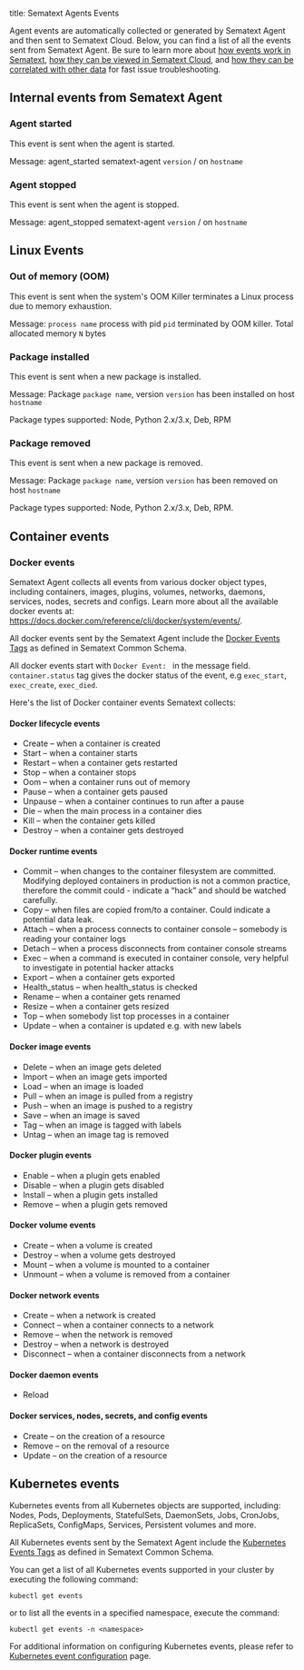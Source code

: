 title: Sematext Agents Events

Agent events are automatically collected or generated by Sematext Agent and then sent to Sematext Cloud. Below, you can find a list of all the events sent from Sematext Agent. Be sure to learn more about [how events work in Sematext](https://sematext.com/docs/events/), [how they can be viewed in Sematext Cloud](https://sematext.com/docs/events/timeline/), and [how they can be correlated with other data](https://sematext.com/docs/events/correlation/) for fast issue troubleshooting.

## Internal events from Sematext Agent

### Agent started

This event is sent when the agent is started.

Message: agent_started sematext-agent `version` / on `hostname`

### Agent stopped

This event is sent when the agent is stopped.

Message: agent_stopped sematext-agent `version` / on `hostname`

## Linux Events

### Out of memory (OOM)

This event is sent when the system's OOM Killer terminates a Linux process due to memory exhaustion.

Message: `process name` process with pid `pid` terminated by OOM killer. Total allocated memory `N` bytes

### Package installed 

This event is sent when a new package is installed.

Message: Package `package name`, version `version` has been installed on host `hostname`

Package types supported: Node, Python 2.x/3.x, Deb, RPM

### Package removed

This event is sent when a new package is removed.

Message: Package `package name`, version `version` has been removed on host `hostname`

Package types supported: Node, Python 2.x/3.x, Deb, RPM.

## Container events

### Docker events

Sematext Agent collects all events from various docker object types, including containers, images, plugins, volumes, networks, daemons, services, nodes, secrets and configs. Learn more about all the available docker events at: https://docs.docker.com/reference/cli/docker/system/events/.

All docker events sent by the Sematext Agent include the [Docker Events Tags](https://sematext.com/docs/tags/common-schema/#docker-event-tags) as defined in Sematext Common Schema.

All docker events start with `Docker Event: ` in the message field. `container.status` tag gives the docker status of the event, e.g `exec_start`, `exec_create`, `exec_died`.

Here's the list of Docker container events Sematext collects:

#### Docker lifecycle events

- Create – when a container is created
- Start – when a container starts
- Restart – when a container gets restarted
- Stop – when a container stops
- Oom – when a container runs out of memory
- Pause – when a container gets paused
- Unpause – when a container continues to run after a pause
- Die – when the main process in a container dies
- Kill – when the container gets killed
- Destroy – when a container gets destroyed

#### Docker runtime events

- Commit – when changes to the container filesystem are committed. Modifying deployed containers in production is not a common practice, therefore the commit could - indicate a “hack” and should be watched carefully.
- Copy – when files are copied from/to a container. Could indicate a potential data leak.
- Attach – when a process connects to container console – somebody is reading your container logs
- Detach – when a process disconnects from container console streams
- Exec – when a command is executed in container console, very helpful to investigate in potential hacker attacks
- Export – when a container gets exported
- Health_status – when health_status is checked
- Rename – when a container gets renamed
- Resize – when a container gets resized
- Top – when somebody list top processes in a container
- Update – when a container is updated e.g. with new labels

#### Docker image events

- Delete – when an image gets deleted
- Import – when an image gets imported
- Load – when an image is loaded
- Pull – when an image is pulled from a registry
- Push – when an image is pushed to a registry
- Save – when an image is saved
- Tag – when an image is tagged with labels
- Untag – when an image tag is removed

#### Docker plugin events

- Enable – when a plugin gets enabled
- Disable – when a plugin gets disabled
- Install – when a plugin gets installed
- Remove – when a plugin gets removed

#### Docker volume events

- Create – when a volume is created
- Destroy – when a volume gets destroyed
- Mount – when a volume is mounted to a container
- Unmount – when a volume is removed from a container

#### Docker network events

- Create – when a  network is created
- Connect – when a container connects to a network
- Remove – when the network is removed
- Destroy – when a network is destroyed
- Disconnect – when a container disconnects from a network

#### Docker daemon events

- Reload

#### Docker services, nodes, secrets, and config events

- Create – on the creation of a resource
- Remove – on the removal of a resource
- Update – on the creation of a resource

## Kubernetes events

Kubernetes events from all Kubernetes objects are supported, including: Nodes, Pods, Deployments, StatefulSets, DaemonSets, Jobs, CronJobs, ReplicaSets, ConfigMaps, Services, Persistent volumes and more.

All Kubernetes events sent by the Sematext Agent include the [Kubernetes Events Tags](https://sematext.com/docs/tags/common-schema/#kubernetes-event-tags) as defined in Sematext Common Schema.

You can get a list of all Kubernetes events supported in your cluster by executing the following command:

```
kubectl get events
```

or to list all the events in a specified namespace, execute the command:

```
kubectl get events -n <namespace>
```

For additional information on configuring Kubernetes events, please refer to [Kubernetes event configuration](https://sematext.com/docs/agents/sematext-agent/kubernetes/events/) page.

